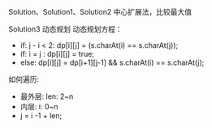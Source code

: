 Solution、Solution1、Solution2 中心扩展法，比较最大值

Solution3 动态规划
动态规划方程： 
- if: j - i < 2:  dp[i][j] = (s.charAt(i) == s.charAt(j));
- if: i = j :  dp[i][j] = true;
- else: dp[i][j] = dp[i+1][j-1] && s.charAt(i) == s.charAt(j);

如何遍历: 
- 最外层: len: 2~n  
- 内层: i: 0~n
- j = i -1 + len;
